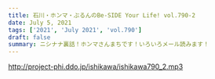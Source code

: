 ```yaml
---
title: 石川・ホンマ・ぶるんのBe-SIDE Your Life! vol.790-2
date: July 5, 2021
tags: ['2021', 'July 2021', 'vol.790']
draft: false
summary: ニシナナ裏話！ホンマさんまちです！いろいろメール読みます！
---
```


http://project-phi.ddo.jp/ishikawa/ishikawa790_2.mp3